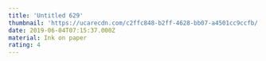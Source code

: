 ```yaml
---
title: 'Untitled 629'
thumbnail: 'https://ucarecdn.com/c2ffc848-b2ff-4628-bb07-a4501cc9ccfb/'
date: 2019-06-04T07:15:37.000Z
material: Ink on paper
rating: 4
---
```

